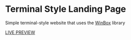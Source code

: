 # Terminal Style Landing Page

Simple terminal-style website that uses the [WinBox](https://github.com/nextapps-de/winbox) library

[LIVE PREVIEW](https://raw.githack.com/bradtraversy/terminal-landing-page/master/index.html)

